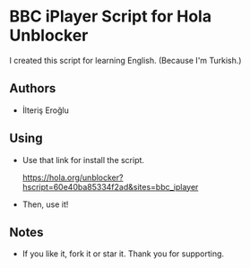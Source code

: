 BBC iPlayer Script for Hola Unblocker
=====================================

I created this script for learning English. (Because I'm Turkish.)

Authors
-------

* İlteriş Eroğlu

Using
-----

* Use that link for install the script.

     https://hola.org/unblocker?hscript=60e40ba85334f2ad&sites=bbc_iplayer
* Then, use it!

Notes
-----

* If you like it, fork it or star it. Thank you for supporting.

